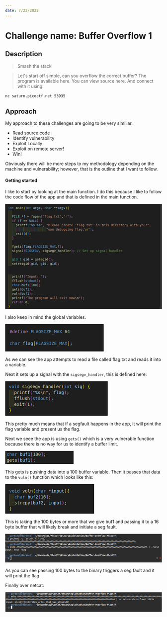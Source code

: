 ```yaml
---
date: 7/22/2022
--- 
```


# Challenge name: Buffer Overflow 1

## Description

> Smash the stack

> Let's start off simple, can you overflow the correct buffer? 
> The program is available here. You can view source here. And connect with it using:

```bash
nc saturn.picoctf.net 53935
```

## Approach

My approach to these challenges are going to be very similiar. 

- Read source code
- Identify vulnerability
- Exploit Locally
- Exploit on remote server!
- Win!

Obviously there will be more steps to my methodology depending on the machine and 
vulnerability; however, that is the outline that I want to follow.

#### Getting started

I like to start by looking at the main function. I do this because I like to follow the code flow of the app and that is defined in the main function.

![](./images/MainFunc.png)

I also keep in mind the global variables.

![](./images/GlobalVar.png)

As we can see the app attempts to read a file called flag.txt and reads it into a variable. 

Next it sets up a signal with the `sigsegv_handler`, this is defined here:

![](./images/Pasted%20image%2020220722185440.png)

This pretty much means that if a segfault happens in the app, it will print the flag variable and present us the flag. 

Next we seee the app is using `gets()` which is a very vulnerable function because there is no way for us to identify a buffer limit. 

![](./images/Pasted%20image%2020220722190112.png)

This gets is pushing data into a 100 buffer variable. Then it passes that data to the `vuln()` function which looks like this: 

![](./images/Pasted%20image%2020220722191023.png)

This is taking the 100 bytes or more that we give buf1 and passing it to a 16 byte buffer that will likely break and initiate a seg fault. 

![](./images/Pasted%20image%2020220722191515.png)

As you can see passing 100 bytes to the binary triggers a seg fault and it will print the flag.

Finally over netcat:

![](./images/Pasted%20image%2020220722192251.png)